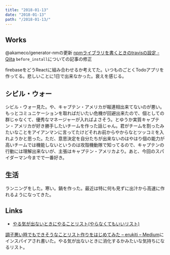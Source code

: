 ```yaml
---
title: "2018-01-13"
date: "2018-01-13"
path: "/2018-01-13/"
---
```


## Works

@akameco/generator-nmの更新
[npmライブラリを書くときのtravisの設定 - Qiita](https://qiita.com/akameco/items/7d31f3c878382b95295b) `before_install`についての記事の修正

firebaseをどうReactに組み合わせるか考えてた。いつものごとくTodoアプリを作ってる。悲しいことに1日で出来なかった。衰えを感じる。

## シビル・ウォー

シビル・ウォー見た。や、キャプテン・アメリカが報連相出来てないのが悪い。もっとコミュニケーションを取ればだいたい危機が回避出来たので、個としての群じゃなくて、優秀なマネージャーが入ればよさそう。とゆうか実質キャプテン・アメリカが好き勝手したいチームを作った話じゃん。君がチームを割ったみたいなことをアイアンマンに言ってたけどそれお前からやからなとツッコミを入れようかと思った。ただ、意思決定を自分たちが出来ないのはやはり個の能力が高いチームでは機能しないというのは攻殻機動隊で知ってるので、キャプテンの行動には理解出来ないが、主張はキャプテン・アメリカより。あと、今回のスパイダーマン今までで一番好き。

## 生活

ランニングをした。寒い。鍋を作った。最近は特に何も見ずに出汁から高速に作れるようになってきた。

## Links

- [やる気が出ないときにやることリスト(やらなくてもいいリスト)](https://gist.github.com/akameco/1ab65189a2426c6c92c596496477fb96)

[調子悪い時でもできそうなことリスト作りをはじめてみた – erukiti – Medium](https://medium.com/@erukiti/%E8%AA%BF%E5%AD%90%E6%82%AA%E3%81%84%E6%99%82%E3%81%A7%E3%82%82%E3%81%A7%E3%81%8D%E3%81%9D%E3%81%86%E3%81%AA%E3%81%93%E3%81%A8%E3%83%AA%E3%82%B9%E3%83%88%E4%BD%9C%E3%82%8A%E3%82%92%E3%81%AF%E3%81%98%E3%82%81%E3%81%A6%E3%81%BF%E3%81%9F-b7c9bb84d2bd)にインスパイアされ書いた。やる気が出ないときに消化するかみたいな気持ちになるリスト。
